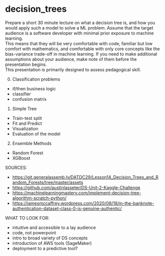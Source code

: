 # decision_trees

Prepare a short 30 minute lecture on what a decision tree is, and how you would apply such a model to solve a ML problem. Assume that the target audience is a software developer with minimal prior exposure to machine learning.   
This means that they will be very comfortable with code, familiar but low comfort with mathematics, and comfortable with only core concepts like the bias-variance trade-off in machine learning. If you need to make additional assumptions about your audience, make note of them before the presentation begins.  
This presentation is primarily designed to assess pedagogical skill.


0. Classification problems
* if/then business logic
* classifier
* confusion matrix
1. Simple Tree
* Train-test split
* Fit and Predict
* Visualization
* Evaluation of the model
2. Ensemble Methods
* Random Forest
* XGBoost

SOURCES:  
* https://git.generalassemb.ly/DATDC29/Lesson14_Decision_Trees_and_Random_Forests/tree/master/assets
* https://github.com/austinlasseter/DS-Unit-2-Kaggle-Challenge
* https://machinelearningmastery.com/implement-decision-tree-algorithm-scratch-python/
* https://jamesmccaffrey.wordpress.com/2020/08/18/in-the-banknote-authentication-dataset-class-0-is-genuine-authentic/


WHAT TO LOOK FOR:
* intuitive and accessible to a lay audience
* code, not powerpoint
* intro to broad variety of DS concepts
* introduction of AWS tools (SageMaker)
* deployment to a predictive tool?
